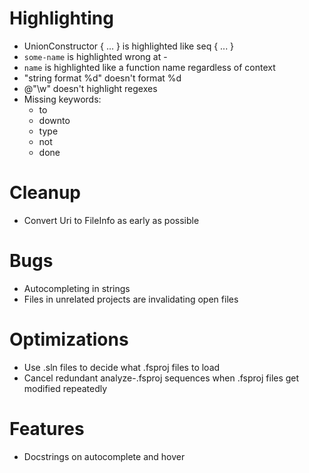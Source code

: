 # Highlighting
- UnionConstructor { ... } is highlighted like seq { ... }
- ``some-name`` is highlighted wrong at -
- ``name`` is highlighted like a function name regardless of context
- "string format %d" doesn't format %d
- @"\w" doesn't highlight regexes
- Missing keywords:
  - to
  - downto
  - type
  - not
  - done

# Cleanup
- Convert Uri to FileInfo as early as possible

# Bugs
- Autocompleting in strings
- Files in unrelated projects are invalidating open files

# Optimizations
- Use .sln files to decide what .fsproj files to load
- Cancel redundant analyze-.fsproj sequences when .fsproj files get modified repeatedly

# Features
- Docstrings on autocomplete and hover